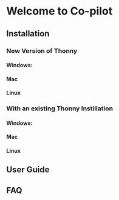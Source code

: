 # Welcome to Co-pilot

## Installation
### New Version of Thonny
#### Windows:
#### Mac
#### Linux


### With an existing Thonny Instillation
#### Windows:
#### Mac
#### Linux

## User Guide

## FAQ
